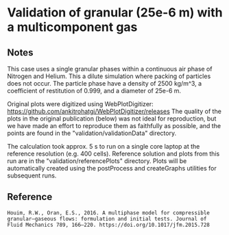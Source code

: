 # Validation of granular (25e-6 m) with a multicomponent gas

## Notes

This case uses a single granular phases within a continuous air phase of Nitrogen and Helium. This a dilute simulation where packing of particles does not occur. The particle phase have a density of 2500 kg/m^3, a coefficient of restitution of 0.999, and a diameter of 25e-6 m.

Original plots were digitized using WebPlotDigitizer: https://github.com/ankitrohatgi/WebPlotDigitizer/releases The quality of the plots in the original publication (below) was not ideal for reproduction, but we have made an effort to reproduce them as faithfully as possible, and the points are found in the "validation/validationData" directory.

The calculation took approx. 5 s to run on a single core laptop at the reference resolution (e.g. 400 cells). Reference solution and plots from this run are in the "validation/referencePlots" directory. Plots will be automatically created using the postProcess and createGraphs utilities for subsequent runs.

## Reference

```
Houim, R.W., Oran, E.S., 2016. A multiphase model for compressible granular–gaseous flows: formulation and initial tests. Journal of Fluid Mechanics 789, 166–220. https://doi.org/10.1017/jfm.2015.728


```
